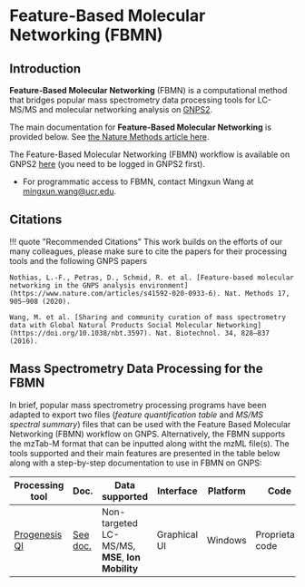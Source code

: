 # Feature-Based Molecular Networking (FBMN)

## Introduction

**Feature-Based Molecular Networking** (FBMN) is a computational method that bridges popular mass spectrometry data processing tools for LC-MS/MS and molecular networking analysis on [GNPS2](https://gnps2.org). 

The main documentation for **Feature-Based Molecular Networking** is provided below. See [the Nature Methods article here](https://www.nature.com/articles/s41592-020-0933-6).

The Feature-Based Molecular Networking (FBMN) workflow is available on GNPS2 [here](https://gnps2.org/workflowinput?workflowname=feature_based_molecular_networking_workflow) (you need to be logged in GNPS2 first). 


- For programmatic access to FBMN, contact Mingxun Wang at <mingxun.wang@ucr.edu>.

## Citations

!!! quote "Recommended Citations"
    This work builds on the efforts of our many colleagues, please make sure to cite the papers for their processing tools and the following GNPS papers

    Nothias, L.-F., Petras, D., Schmid, R. et al. [Feature-based molecular networking in the GNPS analysis environment](https://www.nature.com/articles/s41592-020-0933-6). Nat. Methods 17, 905–908 (2020).

    Wang, M. et al. [Sharing and community curation of mass spectrometry data with Global Natural Products Social Molecular Networking](https://doi.org/10.1038/nbt.3597). Nat. Biotechnol. 34, 828–837 (2016).

## Mass Spectrometry Data Processing for the FBMN

In brief, popular mass spectrometry processing programs have been adapted to export two files (*feature quantification table* and *MS/MS spectral summary*) files that can be used with the Feature Based Molecular Networking (FBMN) workflow on GNPS. Alternatively, the FBMN supports the mzTab-M format that can be inputted along witht the mzML file(s). The tools supported and their main features are presented in the table below along with a step-by-step documentation to use in FBMN on GNPS:

|  Processing tool | Doc.| Data supported | Interface | Platform | Code |Target user|
|---|---|---|---|---|---|---|
|[Progenesis QI](http://www.nonlinear.com/progenesis/qi/)|[See doc.](FBMN-with-progenesisQI.md)| Non-targeted LC-MS/MS, **MSE**, **Ion Mobility** |Graphical UI|Windows|Proprietary code|Mass spectrometrists|
